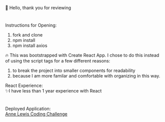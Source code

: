 👋 Hello, thank you for reviewing
#
Instructions for Opening:
1. fork and clone
2. npm install
3. npm install axios

🔥 This was bootstrapped with Create React App. I chose to do this instead of using the script tags for a few different reasons:</br>
1. to break the project into smaller components for readability
2. because I am more familar and comfortable with organizing in this way. 

React Experience: </br>
✨I have less than 1 year experience with React
#
Deployed Application: </br>
[Anne Lewis Coding Challenge](https://cisco-works.vercel.app/)
